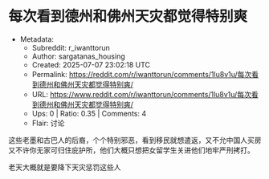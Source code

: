 # 每次看到德州和佛州天灾都觉得特别爽

- Metadata:
  - Subreddit: r_iwanttorun
  - Author: sargatanas_housing
  - Created: 2025-07-07 23:02:18 UTC
  - Permalink: https://reddit.com/r/iwanttorun/comments/1lu8v1u/每次看到德州和佛州天灾都觉得特别爽/
  - URL: https://www.reddit.com/r/iwanttorun/comments/1lu8v1u/每次看到德州和佛州天灾都觉得特别爽/
  - Ups: 0 | Ratio: 0.35 | Comments: 4
  - Flair: 讨论


这些老墨和古巴人的后裔，个个特别邪恶，看到移民就想遣返，又不允中国人买房又不许你无家可归住庇护所，他们大概只想把女留学生关进他们地牢严刑拷打。

老天大概就是要降下天灾惩罚这些人

